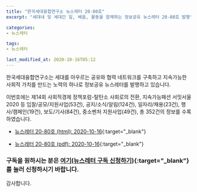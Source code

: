 ```yaml
---
title: "한국세대융합연구소 뉴스레터 20-80호"
excerpt: "세대내 및 세대간 일, 배움, 활동을 함께하는 정보공유 뉴스레터 20-80호 발행" 

categories:
- 뉴스레터

tags:
- 뉴스레터

last_modified_at: 2020-10-16T05:12
---
```


한국세대융합연구소는 세대를 아우르는 공유와 협력 네트워크를 구축하고 지속가능한 사회적 가치를 만드는 노력의 하나로 정보공유 뉴스레터를 발행하고 있습니다.

이번호에는 제14회 사회적경제 정책포럼-탈탄소 사회로의 전환, 지속가능패션 서밋서울2020 등 입찰/공모/지원사업(53건), 공지/소식/알림(124건), 일자리/채용(23건), 행사/캠페인(19건), 보도/기사(84건), 중소벤처 지원사업(49건), 총 352건의 정보를 수록하였습니다.

* [뉴스레터 20-80호 (html): 2020-10-16](https://gcrcenter.github.io/assets/htmls/gcrc_news_letter_20201016.html){:target="_blank"}

* [뉴스레터 20-80호 (pdf): 2020-10-16](https://gcrcenter.github.io/assets/pdfs/news_letter_20201016.pdf){:target="_blank"}


### 구독을 원하시는 분은 [여기(뉴스레터 구독 신청하기)](https://forms.gle/MJ5gVHCdunBXXWVB7){:target="_blank"} 를 눌러 신청하시기 바랍니다.


감사합니다.